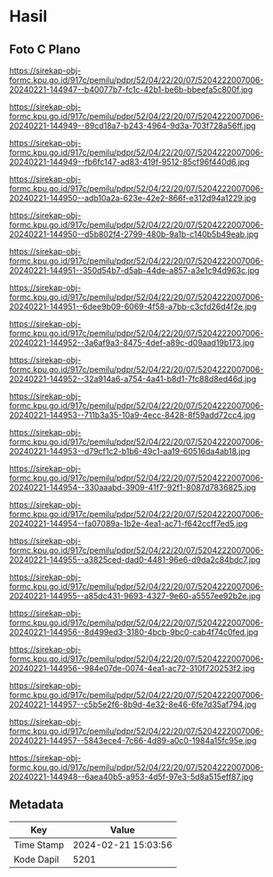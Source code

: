 # Hasil

## Foto C Plano

https://sirekap-obj-formc.kpu.go.id/917c/pemilu/pdpr/52/04/22/20/07/5204222007006-20240221-144947--b40077b7-fc1c-42b1-be6b-bbeefa5c800f.jpg

https://sirekap-obj-formc.kpu.go.id/917c/pemilu/pdpr/52/04/22/20/07/5204222007006-20240221-144949--89cd18a7-b243-4964-9d3a-703f728a56ff.jpg

https://sirekap-obj-formc.kpu.go.id/917c/pemilu/pdpr/52/04/22/20/07/5204222007006-20240221-144949--fb6fc147-ad83-419f-9512-85cf96f440d6.jpg

https://sirekap-obj-formc.kpu.go.id/917c/pemilu/pdpr/52/04/22/20/07/5204222007006-20240221-144950--adb10a2a-623e-42e2-866f-e312d94a1229.jpg

https://sirekap-obj-formc.kpu.go.id/917c/pemilu/pdpr/52/04/22/20/07/5204222007006-20240221-144950--d5b802f4-2799-480b-9a1b-c140b5b49eab.jpg

https://sirekap-obj-formc.kpu.go.id/917c/pemilu/pdpr/52/04/22/20/07/5204222007006-20240221-144951--350d54b7-d5ab-44de-a857-a3e1c94d963c.jpg

https://sirekap-obj-formc.kpu.go.id/917c/pemilu/pdpr/52/04/22/20/07/5204222007006-20240221-144951--6dee9b09-6069-4f58-a7bb-c3cfd26d4f2e.jpg

https://sirekap-obj-formc.kpu.go.id/917c/pemilu/pdpr/52/04/22/20/07/5204222007006-20240221-144952--3a6af9a3-8475-4def-a89c-d09aad19b173.jpg

https://sirekap-obj-formc.kpu.go.id/917c/pemilu/pdpr/52/04/22/20/07/5204222007006-20240221-144952--32a914a6-a754-4a41-b8d1-7fc88d8ed46d.jpg

https://sirekap-obj-formc.kpu.go.id/917c/pemilu/pdpr/52/04/22/20/07/5204222007006-20240221-144953--711b3a35-10a9-4ecc-8428-8f59add72cc4.jpg

https://sirekap-obj-formc.kpu.go.id/917c/pemilu/pdpr/52/04/22/20/07/5204222007006-20240221-144953--d79cf1c2-b1b6-49c1-aa19-60516da4ab18.jpg

https://sirekap-obj-formc.kpu.go.id/917c/pemilu/pdpr/52/04/22/20/07/5204222007006-20240221-144954--330aaabd-3909-41f7-92f1-8087d7836825.jpg

https://sirekap-obj-formc.kpu.go.id/917c/pemilu/pdpr/52/04/22/20/07/5204222007006-20240221-144954--fa07089a-1b2e-4ea1-ac71-f642ccff7ed5.jpg

https://sirekap-obj-formc.kpu.go.id/917c/pemilu/pdpr/52/04/22/20/07/5204222007006-20240221-144955--a3825ced-dad0-4481-96e6-d9da2c84bdc7.jpg

https://sirekap-obj-formc.kpu.go.id/917c/pemilu/pdpr/52/04/22/20/07/5204222007006-20240221-144955--a85dc431-9693-4327-9e60-a5557ee92b2e.jpg

https://sirekap-obj-formc.kpu.go.id/917c/pemilu/pdpr/52/04/22/20/07/5204222007006-20240221-144956--8d499ed3-3180-4bcb-9bc0-cab4f74c0fed.jpg

https://sirekap-obj-formc.kpu.go.id/917c/pemilu/pdpr/52/04/22/20/07/5204222007006-20240221-144956--984e07de-0074-4ea1-ac72-310f720253f2.jpg

https://sirekap-obj-formc.kpu.go.id/917c/pemilu/pdpr/52/04/22/20/07/5204222007006-20240221-144957--c5b5e2f6-8b9d-4e32-8e46-6fe7d35af794.jpg

https://sirekap-obj-formc.kpu.go.id/917c/pemilu/pdpr/52/04/22/20/07/5204222007006-20240221-144957--5843ece4-7c66-4d89-a0c0-1984a15fc95e.jpg

https://sirekap-obj-formc.kpu.go.id/917c/pemilu/pdpr/52/04/22/20/07/5204222007006-20240221-144948--6aea40b5-a953-4d5f-97e3-5d8a515eff87.jpg


## Metadata

| Key        | Value               |
| ---------- | ------------------- |
| Time Stamp | 2024-02-21 15:03:56 |
| Kode Dapil | 5201                |



